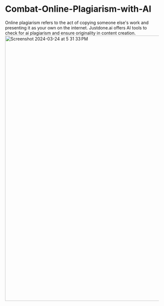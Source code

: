 # Combat-Online-Plagiarism-with-AI
Online plagiarism refers to the act of copying someone else's work and presenting it as your own on the internet. Justdone.ai offers AI tools to check for ai plagiarism and ensure originality in content creation.
<img width="867" alt="Screenshot 2024-03-24 at 5 31 33 PM" src="https://github.com/harish-67/-Combat-Online-Plagiarism-with-AI/assets/139761130/804e8bfc-50c7-49be-a595-e9b51a8e0ef3">
